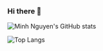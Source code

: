 ### Hi there 👋

<!--
**minhna1112/minhna1112** is a ✨ _special_ ✨ repository because its `README.md` (this file) appears on your GitHub profile.

Here are some ideas to get you started:

- 🔭 I’m currently working on ...
- 🌱 I’m currently learning ...
- 👯 I’m looking to collaborate on ...
- 🤔 I’m looking for help with ...
- 💬 Ask me about ...
- 📫 How to reach me: ...
- 😄 Pronouns: ...
- ⚡ Fun fact: ...
-->

![Minh Nguyen's GitHub stats](https://github-readme-stats-minhna1112.vercel.app/api?username=minhna1112&show_icons=true\&theme=noctis_minimus\&show=prs_merged,prs_merged_percentage\&icon_color=baa385)

![Top Langs](https://github-readme-stats-minhna1112.vercel.app/api/top-langs/?username=minhna1112&theme=noctis_minimus&hide=jupyter%20notebook&text_color=b29d80)

